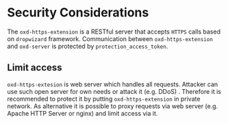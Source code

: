 # Security Considerations

The `oxd-https-extension` is a RESTful server that accepts `HTTPS` calls based on `dropwizard` framework. Communication between `oxd-https-extension` and `oxd-server` is protected by `protection_access_token`.

## Limit access

`oxd-https-extesion` is web server which handles all requests. Attacker can use such open server for own needs or attack it (e.g. DDoS) . Therefore it is recommended to protect it by putting `oxd-https-extension` in private network. As alternative it is possible to proxy requests via web server (e.g. Apache HTTP Server or nginx) and limit access via it. 